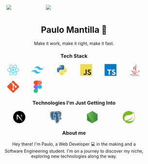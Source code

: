 <div align="center" style="max-width: 800px; margin: 0 auto; padding: 20px;">
  <div style="display: flex; flex-direction: row; align-items: center; gap: 10px">
    <img src="https://media.giphy.com/media/v1.Y2lkPTc5MGI3NjExZTl5aDN1YjY4c2NzMTR5MzBzc2YxbHY0OHNoeGgzNDAya2dsZHlkNCZlcD12MV9pbnRlcm5hbF9naWZfYnlfaWQmY3Q9Zw/2IudUHdI075HL02Pkk/giphy.gif" style="max-width: 100px; width: 100%; height: auto; margin: 10px;">
    <img src="https://media.giphy.com/media/v1.Y2lkPTc5MGI3NjExYnNubTlraHNhaTVyZnNiaTJ0a2h2Z2EwYzhuNGhoeDZmODV0aXZjaCZlcD12MV9pbnRlcm5hbF9naWZfYnlfaWQmY3Q9Zw/cFdHXXm5GhJsc/giphy.gif" style="max-width: 100px; width: 100%; height: auto; margin: 10px;">
  </div>
  
  <h1>Paulo Mantilla 👻</h1>
  <p style="max-width: 600px; margin: 0 auto;">Make it work, make it right, make it fast.</p>
  
  <div style="margin-top: 20px;">
    <h3>Tech Stack</h3>
    <div style="display: grid; grid-template-columns: repeat(auto-fit, minmax(60px, 1fr)); gap: 15px; justify-items: center; align-items: center; max-width: 600px; margin: 0 auto;">
      <img src="https://github.com/devicons/devicon/blob/master/icons/react/react-original.svg" style="width: 40px; height: 40px;">
      <img src="https://github.com/devicons/devicon/blob/master/icons/tailwindcss/tailwindcss-original.svg" style="width: 40px; height: 40px;">
      <img src="https://github.com/devicons/devicon/blob/master/icons/python/python-original.svg" style="width: 40px; height: 40px;">
      <img src="https://github.com/devicons/devicon/blob/master/icons/javascript/javascript-original.svg" style="width: 40px; height: 40px;">
      <img src="https://github.com/devicons/devicon/blob/master/icons/typescript/typescript-original.svg" style="width: 40px; height: 40px;">
      <img src="https://github.com/devicons/devicon/blob/master/icons/java/java-plain.svg" style="width: 40px; height: 40px;">
      <img src="https://github.com/devicons/devicon/blob/master/icons/git/git-original.svg" style="width: 40px; height: 40px;">
      <img src="https://github.com/devicons/devicon/blob/master/icons/figma/figma-original.svg" style="width: 40px; height: 40px;">
    </div>
  </div>

  <div style="margin-top: 20px;">
    <h3>Technologies I'm Just Getting Into</h3>
    <div style="display: grid; grid-template-columns: repeat(auto-fit, minmax(60px, 1fr)); gap: 15px; justify-items: center; align-items: center; max-width: 600px; margin: 0 auto;">
      <img src="https://github.com/devicons/devicon/blob/master/icons/nextjs/nextjs-original.svg" style="width: 40px; height: 40px;">
      <img src="https://github.com/devicons/devicon/blob/master/icons/postgresql/postgresql-original.svg" style="width: 40px; height: 40px;">
      <img src="https://github.com/devicons/devicon/blob/master/icons/nodejs/nodejs-original.svg" style="width: 40px; height: 40px;">
      <img src="https://github.com/devicons/devicon/blob/master/icons/spring/spring-original.svg" style="width: 40px; height: 40px;">
    </div>
  </div>
  
  <div style="margin-top: 20px;">
    <h3>About me</h3>
    <p style="max-width: 600px; margin: 0 auto;">Hey there! I'm Paulo, a Web Developer 💻 in the making and a Software Engineering student. I'm on a journey to discover my niche, exploring new technologies along the way.</p>
  </div>
</div>
